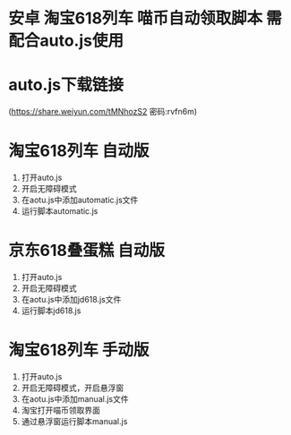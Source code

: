 
# 安卓 淘宝618列车 喵币自动领取脚本 需配合auto.js使用
# auto.js下载链接
(https://share.weiyun.com/tMNhozS2 密码:rvfn6m)

# 淘宝618列车 自动版
1. 打开auto.js
2. 开启无障碍模式
3. 在aotu.js中添加automatic.js文件
4. 运行脚本automatic.js

# 京东618叠蛋糕 自动版
1. 打开auto.js
2. 开启无障碍模式
3. 在aotu.js中添加jd618.js文件
4. 运行脚本jd618.js

# 淘宝618列车 手动版
1. 打开auto.js
2. 开启无障碍模式，开启悬浮窗
3. 在aotu.js中添加manual.js文件
4. 淘宝打开喵币领取界面
5. 通过悬浮窗运行脚本manual.js






